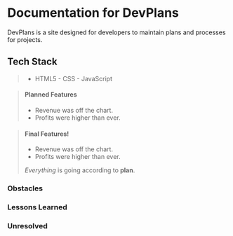 # Documentation for DevPlans

DevPlans is a site designed for developers to maintain plans and processes for projects.

## Tech Stack
   > - HTML5
    - CSS
    - JavaScript


> #### Planned Features
>
> - Revenue was off the chart.
> - Profits were higher than ever.
>
>  

> #### Final Features!
>
> - Revenue was off the chart.
> - Profits were higher than ever.
>
>  *Everything* is going according to **plan**.


### Obstacles


### Lessons Learned


### Unresolved


